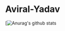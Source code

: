 # Aviral-Yadav
[![Anurag's github stats](https://github-readme-stats.vercel.app/api?username=aviralx10&count_private=true)
